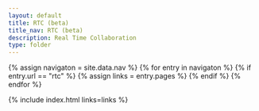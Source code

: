 ```yaml
---
layout: default
title: RTC (beta)
title_nav: RTC (beta)
description: Real Time Collaboration
type: folder
---
```

{% assign navigaton = site.data.nav %}
{% for entry in navigaton %}
  {% if entry.url == "rtc" %}
    {% assign links = entry.pages %}
  {% endif %}
{% endfor %}

{% include index.html links=links %}
